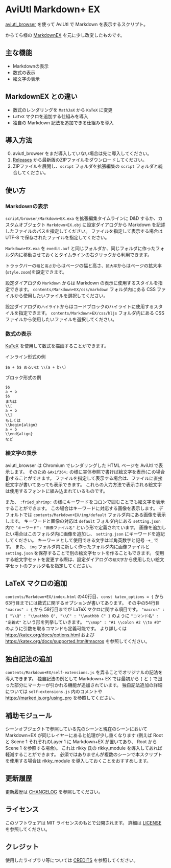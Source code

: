 # AviUtl Markdown+ EX

[aviutl_browser](https://github.com/oov/aviutl_browser) を使って AviUtl で
Markdown を表示するスクリプト。

かろてら様の [MarkdownEX](https://github.com/karoterra/aviutl-markdownex) を元に少し改変したものです。

## 主な機能

- Markdownの表示
- 数式の表示
- 絵文字の表示

## MarkdownEX との違い

- 数式のレンダリングを `MathJaX` から `KaTeX` に変更
- `LaTeX` マクロを追加する仕組みを導入
- 独自の Markdown 記法を追加できる仕組みを導入

## 導入方法

0. aviutl_browser をまだ導入していない場合は先に導入してください。
1. [Releases](https://github.com/Totti95U/aviutl-markdown-plus-ex/releases)
   から最新版のZIPファイルをダウンロードしてください。
2. ZIPファイルを展開し、`script` フォルダを拡張編集の `script` フォルダと統合してください。

## 使い方

### Markdownの表示
`script/browser/Markdown+EX.exa` を拡張編集タイムラインに D&D するか、カスタムオブジェクト
`Markdown+EX.obj` に設定ダイアログから Markdown を記述したファイルのパスを指定してください。
ファイルを指定して表示する場合は UTF-8 で保存されたファイルを指定してください。

`Markdown+EX.exa` を `exedit.auf` と同じフォルダか、同じフォルダに作ったフォルダ内に移動させておくとタイムラインの右クリックから利用できます。

トラックバーの`幅`と`高さ`からはページの幅と高さ、`拡大率`からはページの拡大率(`style.zoom`)を設定できます。

設定ダイアログの `Markdown` からは Markdown の表示に使用するスタイルを指定できます。
`contents/Markdown+EX/css/markdown` フォルダ内にある CSS ファイルから使用したいファイルを選択してください。

設定ダイアログの`ハイライト`からはコードブロックのハイライトに使用するスタイルを指定できます。
`contents/Markdown+EX/css/hljs` フォルダ内にある CSS ファイルから使用したいファイルを選択してください。

### 数式の表示
[KaTeX](https://katex.org)
を使用して数式を描画することができます。

インライン形式の例
```
$a + b$ あるいは \\(a + b\\)
```

ブロック形式の例
```
$$
a + b
$$
または
\\[
a + b
\\]
もしくは
\\begin{align}
a + b
\\end{align}
など
```

### 絵文字の表示
aviutl_browser は Chromium でレンダリングした HTML ページを AviUtl で表示します。
そのため `&#x1f364;` の様に実体参照で書けば絵文字を表示(この場合🍤)することができます。
ファイルを指定して表示する場合は、ファイルに直接絵文字が書いてあっても表示できます。
これらの入力方法で表示される絵文字は使用するフォントに組み込まれているものです。

また、 `:fried_shrimp:` の様にキーワードをコロンで囲むことでも絵文字を表示することができます。
この場合はキーワードに対応する画像を表示します。
デフォルトでは `contents/Markdown+EX/img/default` フォルダ内にある画像を表示します。
キーワードと画像の対応は `default` フォルダ内にある `setting.json` 内で
`"キーワード": "画像ファイル名"` という形で定義されています。
画像を追加したい場合はこのフォルダ内に画像を追加し、 `setting.json` にキーワードを追記してください。
キーワードとして使用できる文字は半角英数字と記号 `-+_` です。
また、 `img` フォルダ内に新しく作ったフォルダ内に画像ファイルと `setting.json`
を保存することで別の絵文字セットを作ることもできます。
使用する絵文字セットを変更する際は、設定ダイアログの`絵文字`から使用したい絵文字セットのフォルダ名を指定してください。

## LaTeX マクロの追加
`contents/Markdown+EX/index.html` の40行目、`const katex_options = {` から63行目までには数式に関するオプションが書いてあります。
その中の54行目 `"macros" : {` から 58行目までが LaTeX マクロに関する項目です。
`"macros" : { "\\Q" : "\\mathbb Q", "\\C" : "\\mathbb C" }` のように `"コマンド名" : "定義式"` という形を列挙していきます。
`"\\map" : "#1 \\colon #2 \\to #3"` のように引数を取るコマンドも定義可能です。
より詳しくは https://katex.org/docs/options.html および https://katex.org/docs/supported.html#macros を参照してください。

## 独自記法の追加
`contents/Markdown+EX/self-extensions.js` を弄ることでオリジナルの記法を導入できます。
独自記法の例として Markdown+ EX では最初から `[` と `]` で囲った部分にマーカーが引かれる機能が追加されています。
独自記法追加の詳細については `self-extensions.js` 内のコメントや https://marked.js.org/using_pro を参照してください。

## 補助モジュール

シーンオブジェクトで参照している先のシーンと現在のシーンにおいて Markdown+EX
が同じレイヤーにあると処理が少し重くなります
(例えば Root と Scene 1 それぞれのLayer 1 に Markdown+EX が置いてあり、
Root から Scene 1 を参照する場合)。
これは rikky 氏の rikky_module を導入してあれば軽減することができます。
必須ではありませんが複数のシーンで本スクリプトを使用する場合は rikky_module
を導入しておくことをおすすめします。

## 更新履歴

更新履歴は [CHANGELOG](CHANGELOG.md) を参照してください。

## ライセンス

このソフトウェアは MIT ライセンスのもとで公開されます。
詳細は [LICENSE](LICENSE) を参照してください。

## クレジット

使用したライブラリ等については [CREDITS](CREDITS.md) を参照してください。
